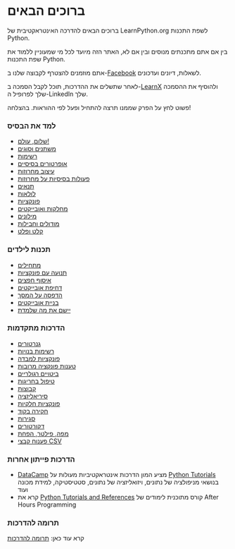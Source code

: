 # ברוכים הבאים

ברוכים הבאים להדרכה האינטראקטיבית של LearnPython.org לשפת התכנות Python.

בין אם אתם מתכנתים מנוסים ובין אם לא, האתר הזה מיועד לכל מי שמעוניין ללמוד את שפת התכנות Python.<br>

אתם מוזמנים להצטרף לקבוצה שלנו ב-<a href="http://www.facebook.com/groups/180708015327157/">Facebook</a> לשאלות, דיונים ועדכונים.

לאחר שתשלים את ההדרכות, תוכל לקבל הסמכה ב-[LearnX](https://www.learnx.org) ולהוסיף את ההסמכה שלך לפרופיל ה-LinkedIn שלך.

פשוט לחץ על הפרק שממנו תרצה להתחיל ופעל לפי ההוראות. בהצלחה!<br>

### למד את הבסיס

- [שלום, עולם!](Hello,%20World!)
- [משתנים וסוגים](Variables%20and%20Types)
- [רשימות](Lists)
- [אופרטורים בסיסיים](Basic%20Operators)
- [עיצוב מחרוזות](String%20Formatting)
- [פעולות בסיסיות על מחרוזות](Basic%20String%20Operations)
- [תנאים](Conditions)
- [לולאות](Loops)
- [פונקציות](Functions)
- [מחלקות ואובייקטים](Classes%20and%20Objects)
- [מילונים](Dictionaries)
- [מודולים וחבילות](Modules%20and%20Packages)
- [קלט ופלט](Input%20and%20Output)

### תכנות לילדים

- [מתחילים](https://codingforkids.io/play/python/intro-level1)
- [תנועה עם פונקציות](https://codingforkids.io/play/python/intro-level2)
- [איסוף חפצים](https://codingforkids.io/play/python/intro-level3)
- [דחיפת אובייקטים](https://codingforkids.io/play/python/intro-level4)
- [הדפסה על המסך](https://codingforkids.io/play/python/intro-level5)
- [בניית אובייקטים](https://codingforkids.io/play/python/intro-level6)
- [יישם את מה שלמדת](https://codingforkids.io/play/python/intro-level7)

### הדרכות מתקדמות

- [גנרטורים](Generators)
- [רשימות בנויות](List%20Comprehensions)
- [פונקציות למבדה](Lambda%20functions)
- [טענות פונקציה מרובות](Multiple%20Function%20Arguments)
- [ביטויים רגולריים](Regular%20Expressions)
- [טיפול בחריגות](Exception%20Handling)
- [קבוצות](Sets)
- [סיריאליזציה](Serialization)
- [פונקציות חלקיות](Partial%20functions)
- [חקירה בקוד](Code%20Introspection)
- [סגירות](Closures)
- [דקורטורים](Decorators)
- [מפה, פילטר, הפחת](Map,%20Filter,%20Reduce)
- [פענוח קבצי CSV](Parsing%20CSV%20Files)

### הדרכות פייתון אחרות

- [DataCamp](https://datacamp.pxf.io/c/67577/1012793/13294?sharedId=learnpython.org) מציע המון הדרכות אינטראקטיביות מעולות על [Python Tutorials](https://datacamp.pxf.io/c/67577/1012793/13294?sharedId=learnpython.org) בנושאי מניפולציה של נתונים, ויזואליזציה של נתונים, סטטיסטיקה, למידת מכונה ועוד
- קרא את [Python Tutorials and References](http://www.afterhoursprogramming.com/index.php?article=181) קורס מתוכנית לימודים של After Hours Programming

### תרומה להדרכות

קרא עוד כאן: [תרומה להדרכות](Contributing%20Tutorials)